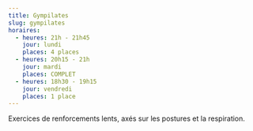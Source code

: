 ```yaml
---
title: Gympilates
slug: gympilates
horaires:
  - heures: 21h - 21h45
    jour: lundi
    places: 4 places
  - heures: 20h15 - 21h
    jour: mardi
    places: COMPLET
  - heures: 18h30 - 19h15
    jour: vendredi
    places: 1 place
---
```

Exercices de renforcements lents, axés sur les postures et la respiration.
